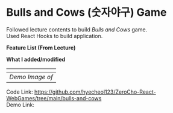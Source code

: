 # Bulls and Cows (숫자야구) Game

Followed lecture contents to build _Bulls and Cows_ game.  
Used React Hooks to build application.

**Feature List (From Lecture)**

**What I added/modified**

|      ![]()      |
| :-------------: |
| _Demo Image of_ |

Code Link: https://github.com/hyecheol123/ZeroCho-React-WebGames/tree/main/bulls-and-cows  
Demo Link:
